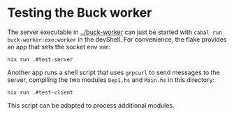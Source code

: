 # Testing the Buck worker

The server executable in [../buck-worker](../buck-worker) can just be started with `cabal run buck-worker:exe:worker` in
the devShell.
For convenience, the flake provides an app that sets the socket env var:

```shell
nix run .#test-server
```

Another app runs a shell script that uses `grpcurl` to send messages to the server, compiling the two modules `Dep1.hs`
and `Main.hs` in this directory:

```shell
nix run .#test-client
```

This script can be adapted to process additional modules.
